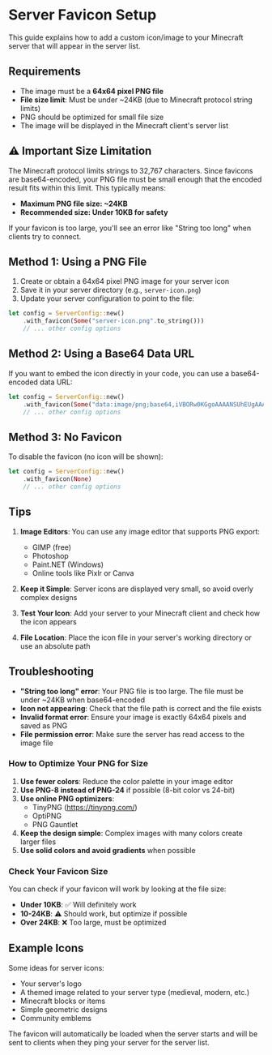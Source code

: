 # Server Favicon Setup

This guide explains how to add a custom icon/image to your Minecraft server that will appear in the server list.

## Requirements

- The image must be a **64x64 pixel PNG file**
- **File size limit**: Must be under ~24KB (due to Minecraft protocol string limits)
- PNG should be optimized for small file size
- The image will be displayed in the Minecraft client's server list

## ⚠️ Important Size Limitation

The Minecraft protocol limits strings to 32,767 characters. Since favicons are base64-encoded, your PNG file must be small enough that the encoded result fits within this limit. This typically means:

- **Maximum PNG file size: ~24KB**
- **Recommended size: Under 10KB for safety**

If your favicon is too large, you'll see an error like "String too long" when clients try to connect.

## Method 1: Using a PNG File

1. Create or obtain a 64x64 pixel PNG image for your server icon
2. Save it in your server directory (e.g., `server-icon.png`)
3. Update your server configuration to point to the file:

```rust
let config = ServerConfig::new()
    .with_favicon(Some("server-icon.png".to_string()))
    // ... other config options
```

## Method 2: Using a Base64 Data URL

If you want to embed the icon directly in your code, you can use a base64-encoded data URL:

```rust
let config = ServerConfig::new()
    .with_favicon(Some("data:image/png;base64,iVBORw0KGgoAAAANSUhEUgAAAAEAAAABCAYAAAAfFcSJAAAADUlEQVR42mP8/5+hHgAHggJ/PchI7wAAAABJRU5ErkJggg==".to_string()))
    // ... other config options
```

## Method 3: No Favicon

To disable the favicon (no icon will be shown):

```rust
let config = ServerConfig::new()
    .with_favicon(None)
    // ... other config options
```

## Tips

1. **Image Editors**: You can use any image editor that supports PNG export:
   - GIMP (free)
   - Photoshop
   - Paint.NET (Windows)
   - Online tools like Pixlr or Canva

2. **Keep it Simple**: Server icons are displayed very small, so avoid overly complex designs

3. **Test Your Icon**: Add your server to your Minecraft client and check how the icon appears

4. **File Location**: Place the icon file in your server's working directory or use an absolute path

## Troubleshooting

- **"String too long" error**: Your PNG file is too large. The file must be under ~24KB when base64-encoded
- **Icon not appearing**: Check that the file path is correct and the file exists
- **Invalid format error**: Ensure your image is exactly 64x64 pixels and saved as PNG
- **File permission error**: Make sure the server has read access to the image file

### How to Optimize Your PNG for Size

1. **Use fewer colors**: Reduce the color palette in your image editor
2. **Use PNG-8 instead of PNG-24** if possible (8-bit color vs 24-bit)
3. **Use online PNG optimizers**:
   - TinyPNG (https://tinypng.com/)
   - OptiPNG
   - PNG Gauntlet
4. **Keep the design simple**: Complex images with many colors create larger files
5. **Use solid colors and avoid gradients** when possible

### Check Your Favicon Size

You can check if your favicon will work by looking at the file size:
- **Under 10KB**: ✅ Will definitely work
- **10-24KB**: ⚠️ Should work, but optimize if possible  
- **Over 24KB**: ❌ Too large, must be optimized

## Example Icons

Some ideas for server icons:
- Your server's logo
- A themed image related to your server type (medieval, modern, etc.)
- Minecraft blocks or items
- Simple geometric designs
- Community emblems

The favicon will automatically be loaded when the server starts and will be sent to clients when they ping your server for the server list.
